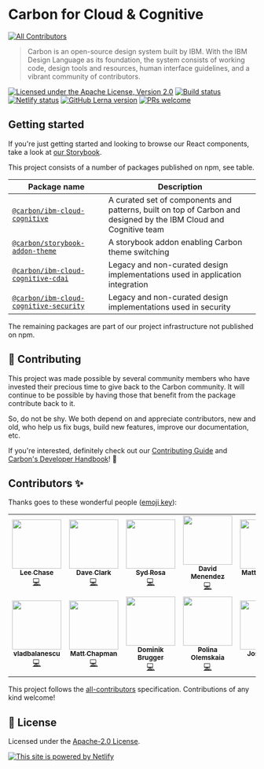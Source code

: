 # Carbon for Cloud & Cognitive

<!-- ALL-CONTRIBUTORS-BADGE:START - Do not remove or modify this section -->

[![All Contributors](https://img.shields.io/badge/all_contributors-10-orange.svg?style=flat-square)](#contributors-)

> Carbon is an open-source design system built by IBM. With the IBM Design
> Language as its foundation, the system consists of working code, design tools
> and resources, human interface guidelines, and a vibrant community of
> contributors.

[![Licensed under the Apache License, Version 2.0](https://img.shields.io/badge/license-Apache--2.0-blue.svg)](https://github.com/carbon-design-system/ibm-cloud-cognitive/blob/master/LICENSE)
[![Build status](https://github.com/carbon-design-system/ibm-cloud-cognitive/workflows/ci/badge.svg)](https://github.com/carbon-design-system/ibm-cloud-cognitive/actions?query=workflow%3Aci)
[![Netlify status](https://img.shields.io/netlify/19d81e71-7987-4124-8a3a-36e051486e6b)](https://app.netlify.com/sites/ibm-cloud-cognitive/deploys)
[![GitHub Lerna version](https://img.shields.io/github/lerna-json/v/carbon-design-system/ibm-cloud-cognitive)](https://lerna.js.org)
[![PRs welcome](https://img.shields.io/badge/PRs-welcome-brightgreen)](https://github.com/carbon-design-system/ibm-cloud-cognitive/blob/master/.github/CONTRIBUTING.md)

## Getting started

If you're just getting started and looking to browse our React components, take
a look at [our Storybook](https://ibm-cloud-cognitive.netlify.app).

This project consists of a number of packages published on npm, see table.

| Package name                                                               | Description                                                                                                       |
| -------------------------------------------------------------------------- | ----------------------------------------------------------------------------------------------------------------- |
| [`@carbon/ibm-cloud-cognitive`](./packages/cloud-cognitive)                | A curated set of components and patterns, built on top of Carbon and designed by the IBM Cloud and Cognitive team |
| [`@carbon/storybook-addon-theme`](./packages/storybook-addon-carbon-theme) | A storybook addon enabling Carbon theme switching                                                                 |
| [`@carbon/ibm-cloud-cognitive-cdai`](./packages/cdai)                      | Legacy and non-curated design implementations used in application integration                                     |
| [`@carbon/ibm-cloud-cognitive-security`](./packages/security)              | Legacy and non-curated design implementations used in security                                                    |

The remaining packages are part of our project infrastructure not published on
npm.

## 🙌 Contributing

This project was made possible by several community members who have invested
their precious time to give back to the Carbon community. It will continue to be
possible by having those that benefit from the package contribute back to it.

So, do not be shy. We both depend on and appreciate contributors, new and old,
who help us fix bugs, build new features, improve our documentation, etc.

If you're interested, definitely check out our
[Contributing Guide](https://github.com/carbon-design-system/ibm-cloud-cognitive/blob/master/.github/CONTRIBUTING.md)
and
[Carbon's Developer Handbook](https://github.com/carbon-design-system/carbon/blob/master/docs/developer-handbook.md)!
👀

## Contributors ✨

Thanks goes to these wonderful people
([emoji key](https://allcontributors.org/docs/en/emoji-key)):

<!-- ALL-CONTRIBUTORS-LIST:START - Do not remove or modify this section -->
<!-- prettier-ignore-start -->
<!-- markdownlint-disable -->
<table>
  <tr>
    <td align="center"><a href="https://github.com/lee-chase"><img src="https://avatars0.githubusercontent.com/u/15086604?v=4" width="100px;" alt=""/><br /><sub><b>Lee Chase</b></sub></a><br /><a href="https://github.com/carbon-design-system/ibm-cloud-cognitive/commits?author=lee-chase" title="Code">💻</a></td>
    <td align="center"><a href="https://github.com/dcwarwick"><img src="https://avatars.githubusercontent.com/u/6385315?v=4" width="100px;" alt=""/><br /><sub><b>Dave Clark</b></sub></a><br /><a href="https://github.com/carbon-design-system/ibm-cloud-cognitive/commits?author=dcwarwick" title="Code">💻</a></td>
    <td align="center"><a href="https://github.com/sydrosa"><img src="https://avatars.githubusercontent.com/u/47571589?v=4" width="100px;" alt=""/><br /><sub><b>Syd Rosa</b></sub></a><br /><a href="https://github.com/carbon-design-system/ibm-cloud-cognitive/commits?author=sydrosa" title="Code">💻</a></td>
    <td align="center"><a href="http://davidmenendez.net"><img src="https://avatars1.githubusercontent.com/u/6370760?v=4" width="100px;" alt=""/><br /><sub><b>David Menendez</b></sub></a><br /><a href="https://github.com/carbon-design-system/ibm-cloud-cognitive/commits?author=davidmenendez" title="Code">💻</a></td>
    <td align="center"><a href="http://www.matthewdgallo.com"><img src="https://avatars0.githubusercontent.com/u/10215203?v=4" width="100px;" alt=""/><br /><sub><b>Matthew Gallo</b></sub></a><br /><a href="https://github.com/carbon-design-system/ibm-cloud-cognitive/commits?author=matthewgallo" title="Code">💻</a></td>
    <td align="center"><a href="http://simonfinney.dev"><img src="https://avatars2.githubusercontent.com/u/3846874?v=4" width="100px;" alt=""/><br /><sub><b>Simon Finney</b></sub></a><br /><a href="https://github.com/carbon-design-system/ibm-cloud-cognitive/commits?author=SimonFinney" title="Code">💻</a></td>
  </tr>
  <tr>
    <td align="center"><a href="https://github.com/vladbalanescu"><img src="https://avatars2.githubusercontent.com/u/16047402?v=4" width="100px;" alt=""/><br /><sub><b>vladbalanescu</b></sub></a><br /><a href="https://github.com/carbon-design-system/ibm-cloud-cognitive/commits?author=vladbalanescu" title="Code">💻</a></td>
    <td align="center"><a href="https://github.com/asfordmatt"><img src="https://avatars2.githubusercontent.com/u/14233261?v=4" width="100px;" alt=""/><br /><sub><b>Matt Chapman</b></sub></a><br /><a href="https://github.com/carbon-design-system/ibm-cloud-cognitive/commits?author=asfordmatt" title="Code">💻</a></td>
    <td align="center"><a href="https://github.com/dbrugger"><img src="https://avatars1.githubusercontent.com/u/10086178?v=4" width="100px;" alt=""/><br /><sub><b>Dominik Brugger</b></sub></a><br /><a href="https://github.com/carbon-design-system/ibm-cloud-cognitive/commits?author=dbrugger" title="Code">💻</a></td>
    <td align="center"><a href="https://github.com/polinaouk"><img src="https://avatars2.githubusercontent.com/u/24444328?v=4" width="100px;" alt=""/><br /><sub><b>Polina Olemskaia</b></sub></a><br /><a href="https://github.com/carbon-design-system/ibm-cloud-cognitive/commits?author=polinaouk" title="Code">💻</a></td>
    <td align="center"><a href="https://github.com/joshblack"><img src="https://avatars1.githubusercontent.com/u/3901764?v=4" width="100px;" alt=""/><br /><sub><b>Josh Black</b></sub></a><br /><a href="https://github.com/carbon-design-system/ibm-cloud-cognitive/commits?author=joshblack" title="Code">💻</a></td>
    <td align="center"><a href="https://github.com/moores2"><img src="https://avatars2.githubusercontent.com/u/6977424?v=4" width="100px;" alt=""/><br /><sub><b>Simon Moore</b></sub></a><br /><a href="https://github.com/carbon-design-system/ibm-cloud-cognitive/commits?author=moores2" title="Code">💻</a></td>
  </tr>
</table>

<!-- markdownlint-enable -->
<!-- prettier-ignore-end -->

<!-- ALL-CONTRIBUTORS-LIST:END -->

This project follows the
[all-contributors](https://github.com/kentcdodds/all-contributors)
specification. Contributions of any kind welcome!

## 📝 License

Licensed under the
[Apache-2.0 License](https://github.com/carbon-design-system/ibm-cloud-cognitive/blob/master/LICENSE).

[![This site is powered by Netlify](https://www.netlify.com/img/global/badges/netlify-color-accent.svg)](https://www.netlify.com)
